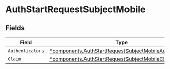# AuthStartRequestSubjectMobile


## Fields

| Field                                                                                                                             | Type                                                                                                                              | Required                                                                                                                          | Description                                                                                                                       |
| --------------------------------------------------------------------------------------------------------------------------------- | --------------------------------------------------------------------------------------------------------------------------------- | --------------------------------------------------------------------------------------------------------------------------------- | --------------------------------------------------------------------------------------------------------------------------------- |
| `Authenticators`                                                                                                                  | [*components.AuthStartRequestSubjectMobileAuthenticators](../../models/components/authstartrequestsubjectmobileauthenticators.md) | :heavy_minus_sign:                                                                                                                | N/A                                                                                                                               |
| `Claim`                                                                                                                           | [*components.AuthStartRequestSubjectMobileClaim](../../models/components/authstartrequestsubjectmobileclaim.md)                   | :heavy_minus_sign:                                                                                                                | N/A                                                                                                                               |
